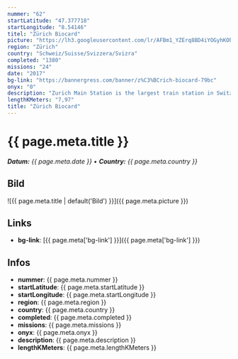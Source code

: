 ```yaml
---
nummer: "62"
startLatitude: "47.377718"
startLongitude: "8.54146"
titel: "Zürich Biocard"
picture: "https://lh3.googleusercontent.com/lr/AFBm1_YZErq8BD4iYOGyhKOhJI-7LGa_GZOYMoS_bnZQ7tPdwVQ-_DL4D3W4H2SWRR3jUWwQve2t1zW7pzBnzsOy2dyKfVnrZZfzIzQRobL5loMa12Q8bTIRjfE6V9rE1NpQRUIT7t5L66EpKFulZ_nQVkFAfKAYvnsz-FyPKwh0Y4sKOla7IF1BaN2YG_E8EXr73GmtCZXtpAJH3C32hr2EDsAiI7Bs483W8hMBQv7QsM21j9eukRL3A-4hvNF0NYVfaE6P5mOdYG0sbvmU0C4qPTkhIwDMyRInhpPQ2WOH8-VF7GqDVqX_wqFHCweuPEiAQtW6p7T_ouj46XY1K9bQN8xt2jg1MNG39I38U1vNyLXqrTeRvtJt7xkwAI_ZyU7SbQnG9w04fvoM7_oqYozAEDGZIThSGYp3RMx1e5UZJJ1AVkFyRPrE_BVqnMrZlAQRji0qBvhq6_J5jFiCq4HYD7Oqu8e0Nydmte56vnjjFNpCK1Iw0BfTAp-PAJY30-oMm-wN5jRcVFA2k5-CUassWKrVsvALvqO2AHhL9DbBJLoSczuIjsisOsM26BOz9Sjoe280mVjaoHF022fPHqI4xMc21l8HzsksxUWU7_Fea1-YunFDtalXcNl2R46KWRkVO_kfncdeiU75U12fyXezOLwxaVAa5BnLXzeGo3a8OGkjFbQMso-GVQ2r1azXpkofIO4IItHPj9mjoyZJhfQN1qgZNdZ-8raAV7D2VmZK_OR9RNiJDzSPrXbmZzDY8CMoFpBdq0X-5xrrEm_czW09GWi2TvCil96hgk9gRVnnAD9KE8Jv38iJzOuE9r2iXZal4JmWq9pmkkuWy9vAZDa0IgOsST9gnFhnvGN1"
region: "Zürich"
country: "Schweiz/Suisse/Svizzera/Svizra"
completed: "1380"
missions: "24"
date: "2017"
bg-link: "https://bannergress.com/banner/z%C3%BCrich-biocard-79bc"
onyx: "0"
description: "Zurich Main Station is the largest train station in Switzerland, it serves about 3000 connections a day. It's the main hub to connect to the rest of Switzerland."
lengthKMeters: "7,97"
title: "Zürich Biocard"
---
```


# {{ page.meta.title }}
_**Datum:** {{ page.meta.date }} • **Country:** {{ page.meta.country }}_

## Bild
![{{ page.meta.title | default('Bild') }}]({{ page.meta.picture }})

## Links
- **bg-link**: [{{ page.meta['bg-link'] }}]({{ page.meta['bg-link'] }})

## Infos
- **nummer**: {{ page.meta.nummer }}
- **startLatitude**: {{ page.meta.startLatitude }}
- **startLongitude**: {{ page.meta.startLongitude }}
- **region**: {{ page.meta.region }}
- **country**: {{ page.meta.country }}
- **completed**: {{ page.meta.completed }}
- **missions**: {{ page.meta.missions }}
- **onyx**: {{ page.meta.onyx }}
- **description**: {{ page.meta.description }}
- **lengthKMeters**: {{ page.meta.lengthKMeters }}

